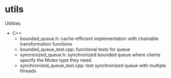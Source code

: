 # utils
Utilities

* C++
  - bounded_queue.h: cache-efficient implementation with chainable transformation functions
  - bounded_queue_test.cpp: functional tests for queue
  - syncronized_queue.h: synchronized bounded queue where clients specify the Mutex type they need.
  - synchronized_queue_test.cpp: test synchronized queue with multiple threads

